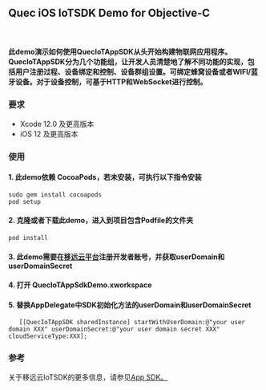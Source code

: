 
<!--# quec-app-advanced-baidu-map-->

## Quec iOS IoTSDK Demo for Objective-C
</br>

#### 此demo演示如何使用QuecIoTAppSDK从头开始构建物联网应用程序。QuecIoTAppSDK分为几个功能组，让开发人员清楚地了解不同功能的实现，包括用户注册过程、设备绑定和控制、设备群组设置。可绑定蜂窝设备或者WIFI/蓝牙设备。对于设备控制，可基于HTTP和WebSocket进行控制。


### 要求
- Xcode 12.0 及更高版本
- iOS 12 及更高版本


### 使用

#### 1. 此demo依赖 CocoaPods，若未安装，可执行以下指令安装
```
sudo gem install cocoapods
pod setup
```

#### 2. 克隆或者下载此demo，进入到项目包含Podfile的文件夹
```
pod install
```

#### 3.  此demo需要在[移远云平台](https://iot-cloud.quectel.com/)注册开发者账号，并获取userDomain和userDomainSecret

#### 4. 打开 QuecIoTAppSdkDemo.xworkspace

#### 5.  替换AppDelegate中SDK初始化方法的userDomain和userDomainSecret

```
   [[QuecIoTAppSDK sharedInstance] startWithUserDomain:@"your user domain XXX" userDomainSecret:@"your user domain secret XXX" cloudServiceType:XXX];
```
### 参考
关于移远云IoTSDK的更多信息，请参见[App SDK。](https://iot-cloud.quectel.com/)